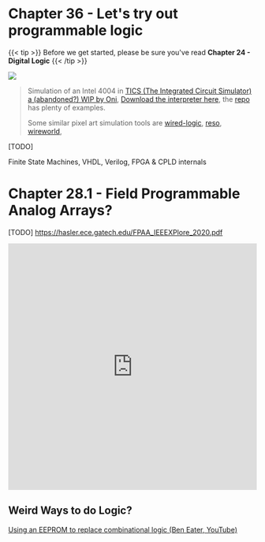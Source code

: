 # Chapter 36 - Let's try out programmable logic

{{< tip >}} Before we get started, please be sure you've read **Chapter 24 - Digital Logic** {{< /tip >}}

![](http://pixeljoint.com/files/icons/full/4004_simu_part.gif)

>  Simulation of an Intel 4004 in [TICS (The Integrated Circuit Simulator) a (abandoned?) WIP by Oni](http://onidev.fr/projet-tics.html), [Download the interpreter here](https://github.com/onidev/TICS/releases), the [repo](https://github.com/onidev/TICS) has plenty of examples.
>
> Some similar pixel art simulation tools are [wired-logic](https://github.com/martinkirsche/wired-logic), [reso](https://github.com/lynnpepin/reso), [wireworld](https://en.wikipedia.org/wiki/Wireworld), 

[TODO]

Finite State Machines, VHDL, Verilog, FPGA & CPLD internals

# Chapter 28.1 - Field Programmable Analog Arrays?

[TODO] https://hasler.ece.gatech.edu/FPAA_IEEEXPlore_2020.pdf

<iframe width="100%" height="500" src="https://www.youtube.com/embed/2lsz9gi8Oz8" title="YouTube video player" frameborder="0" allow="accelerometer; autoplay; clipboard-write; encrypted-media; gyroscope; picture-in-picture" allowfullscreen></iframe>

## Weird Ways to do Logic?

[Using an EEPROM to replace combinational logic (Ben Eater, YouTube)](https://www.youtube.com/watch?v=BA12Z7gQ4P0)

